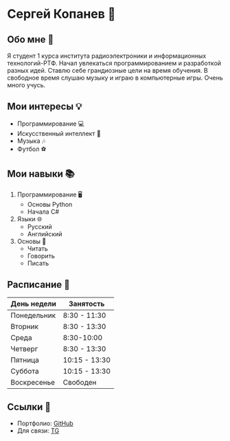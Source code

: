 # Сергей Копанев :ninja:

## Обо мне :older_man:
Я студент 1 курса института радиоэлектроники и информационных технологий-РТФ. Начал увлекаться программированием и разработкой разных идей. Ставлю себе грандиозные цели на время обучения. В свободное время слушаю музыку и играю в компьютерные игры. Очень много учусь.

## Мои интересы :bulb:
- Программирование :computer:
- Искусственный интеллект :robot:
- Музыка :notes:
- Футбол :soccer:

## Мои навыки :books:
1. Программирование :desktop_computer:
   - Основы Python
   - Начала С#
2. Языки :globe_with_meridians:
   - Русский
   - Английский
3. Основы :man:
   - Читать
   - Говорить
   - Писать

## Расписание :date:
|  День недели | Занятость      |
|--------------|----------------|
| Понедельник  | 8:30 - 11:30   |
| Вторник      | 8:30 - 13:30   |
| Среда        | 8:30-10:00     |
| Четверг      | 8:30 - 13:30   |
| Пятница      | 10:15 - 13:30  |
| Суббота      | 10:15 - 13:30  |
| Воскресенье  | Свободен       |

## Ссылки :link:
- Портфолио: [GitHub](https://github.com/buffaloCK)
- Для связи: [TG](https://t.me/@kopanevvs)  
